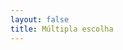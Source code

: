```yaml
---
layout: false
title: Múltipla escolha
---
```


<script setup>
import { defineAsyncComponent } from 'vue'
import '../../dist/style.css'

const MultipleChoice = defineAsyncComponent(() => import('../../').then(m => m.MultipleChoice))
</script>

<ClientOnly>
  <MultipleChoice
    statement="Foo2s"
    background="https://t4.ftcdn.net/jpg/03/34/19/13/240_F_334191354_zW1Fj9HPbfJdBPEVe2d6mcuT1w2g8K5y.jpg"
    :options="[
      { label: 'Option 1', percentage: 10 },
      { label: 'Option 2', percentage: 10 },
      { label: 'foo2&lt;br&gt;&lt;img src=\'https://t4.ftcdn.net/jpg/03/34/19/13/240_F_334191354_zW1Fj9HPbfJdBPEVe2d6mcuT1w2g8K5y.jpg\' /&gt;', percentage: 0 },
      { label: '&lt;audio id=&quot;myaudio&quot; controls &gt;&lt;source src=&quot;horse.mp3&quot; type=&quot;audio/mpeg&quot;&gt;&lt;/audio&gt;', percentage: 0 },
      { label: 'Option 4', percentage: 100 }
    ]"
  />
</ClientOnly>

